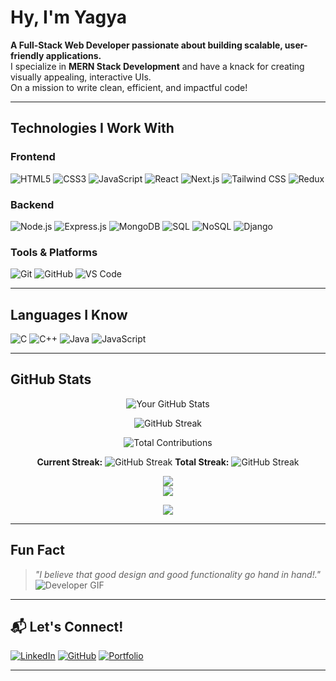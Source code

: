#  Hy, I'm Yagya

 **A Full-Stack Web Developer passionate about building scalable, user-friendly applications.**  
 I specialize in **MERN Stack Development** and have a knack for creating visually appealing, interactive UIs.  
 On a mission to write clean, efficient, and impactful code!

---

##  Technologies I Work With  
###  **Frontend**
![HTML5](https://img.shields.io/badge/HTML5-E34F26?style=for-the-badge&logo=html5&logoColor=white)
![CSS3](https://img.shields.io/badge/CSS3-1572B6?style=for-the-badge&logo=css3&logoColor=white)
![JavaScript](https://img.shields.io/badge/JavaScript-F7DF1E?style=for-the-badge&logo=javascript&logoColor=black)
![React](https://img.shields.io/badge/React-61DAFB?style=for-the-badge&logo=react&logoColor=black)
![Next.js](https://img.shields.io/badge/Next.js-000000?style=for-the-badge&logo=nextdotjs&logoColor=white)
![Tailwind CSS](https://img.shields.io/badge/TailwindCSS-38B2AC?style=for-the-badge&logo=tailwind-css&logoColor=white)
![Redux](https://img.shields.io/badge/Redux-764ABC?style=for-the-badge&logo=redux&logoColor=white)

###  **Backend**
![Node.js](https://img.shields.io/badge/Node.js-339933?style=for-the-badge&logo=nodedotjs&logoColor=white)
![Express.js](https://img.shields.io/badge/Express.js-000000?style=for-the-badge&logo=express&logoColor=white)
![MongoDB](https://img.shields.io/badge/MongoDB-47A248?style=for-the-badge&logo=mongodb&logoColor=white)
![SQL](https://img.shields.io/badge/SQL-4479A1?style=for-the-badge&logo=postgresql&logoColor=white)
![NoSQL](https://img.shields.io/badge/NoSQL-E34F26?style=for-the-badge&logo=mongodb&logoColor=white)
![Django](https://img.shields.io/badge/Django-092E20?style=for-the-badge&logo=django&logoColor=white)

###  **Tools & Platforms**
![Git](https://img.shields.io/badge/Git-F05032?style=for-the-badge&logo=git&logoColor=white)
![GitHub](https://img.shields.io/badge/GitHub-181717?style=for-the-badge&logo=github&logoColor=white)
![VS Code](https://img.shields.io/badge/VS%20Code-007ACC?style=for-the-badge&logo=visual-studio-code&logoColor=white)

---

##  Languages I Know
![C](https://img.shields.io/badge/C-A8B9CC?style=for-the-badge&logo=c&logoColor=black)
![C++](https://img.shields.io/badge/C++-00599C?style=for-the-badge&logo=cplusplus&logoColor=white)
![Java](https://img.shields.io/badge/Java-007396?style=for-the-badge&logo=java&logoColor=white)
![JavaScript](https://img.shields.io/badge/JavaScript-F7DF1E?style=for-the-badge&logo=javascript&logoColor=black)

---

##  GitHub Stats
<div align="center">
  
![Your GitHub Stats](https://github-readme-stats.vercel.app/api?username=yagya-2111&show_icons=true&theme=dark)

![GitHub Streak](https://github-readme-streak-stats.herokuapp.com/?user=yagya-2111&theme=default)

![Total Contributions](https://github-readme-stats.vercel.app/api?username=yagya-2111&show_icons=true&count_private=true&include_all_commits=true&theme=default&hide_title=true&hide_rank=false&hide=stars&line_height=24)

**Current Streak:** ![GitHub Streak](https://github-readme-streak-stats.herokuapp.com/?user=yagya-2111&theme=default)
**Total Streak:** ![GitHub Streak](https://github-readme-streak-stats.herokuapp.com/?user=yagya-2111&theme=default&hide_border=true)

![](https://github-readme-streak-stats.herokuapp.com/?user=yagya-2111&theme=dark&hide_border=false)<br/>
![](https://github-readme-stats.vercel.app/api/top-langs/?username=yagya-2111&theme=dark&hide_border=false&include_all_commits=false&count_private=false&layout=compact)

![](https://github-readme-activity-graph.vercel.app/graph?username=yagya-2111&bg_color=000000&color=00ff00&line=00ff00&point=ffffff&area=true&hide_border=false)<br/>




  
</div>

---

##  Fun Fact
> _"I believe that good design and good functionality go hand in hand!."_  
![Developer GIF](https://media.giphy.com/media/qgQUggAC3Pfv687qPC/giphy.gif)

---

## 📬 Let's Connect!
[![LinkedIn](https://img.shields.io/badge/LinkedIn-0A66C2?style=for-the-badge&logo=linkedin&logoColor=white)](https://www.linkedin.com/in/yagyatripathi)
[![GitHub](https://img.shields.io/badge/GitHub-181717?style=for-the-badge&logo=github&logoColor=white)](https://github.com/yagya-2111)
[![Portfolio](https://img.shields.io/badge/Portfolio-000000?style=for-the-badge&logo=react&logoColor=white)](https://yagya-2111.github.io/my-portfolio/)

---

